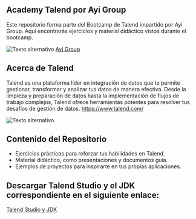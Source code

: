 ## Academy Talend por Ayi Group


Este repositorio forma parte del Bootcamp de Talend impartido por Ayi Group. Aquí encontrarás ejercicios y material didáctico vistos durante el bootcamp.

![Texto alternativo](https://media.licdn.com/dms/image/D4D3DAQGTa4goejmwQg/image-scale_191_1128/0/1689788795811/ayigroup_cover?e=2147483647&v=beta&t=N-RUGMmFQmBJgE3PXaa8GSBQwb2RmHeBnVGWkP4hLug)
[Ayi Group](https://ayi.group/)

## Acerca de Talend

Talend es una plataforma líder en integración de datos que te permite gestionar, transformar y analizar tus datos de manera efectiva. Desde la limpieza y preparación de datos hasta la implementación de flujos de trabajo complejos, Talend ofrece herramientas potentes para resolver tus desafíos de gestión de datos. https://www.talend.com/


![Texto alternativo](https://res.cloudinary.com/talend/image/upload/q_auto,w_450,h_469/products/spot/diag-product-data-fabric_f4fblq.webp)

## Contenido del Repositorio

- Ejercicios prácticos para reforzar tus habilidades en Talend.
- Material didáctico, como presentaciones y documentos guía.
- Ejemplos de proyectos para inspirarte en tus propias aplicaciones.


## Descargar Talend Studio y el JDK correspondiente en el siguiente enlace:

[Talend Studio y JDK](https://drive.google.com/drive/folders/1-WpRxL8RUOFN16Zxy_8RLBe0K9PWWFkd?usp=sharing)
